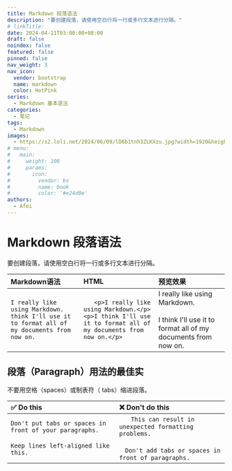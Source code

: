 ```yaml
---
title: Markdown 段落语法
description: "要创建段落，请使用空白行将一行或多行文本进行分隔。"
# linkTitle:
date: 2024-04-11T03:00:00+08:00
draft: false
noindex: false
featured: false
pinned: false
nav_weight: 3
nav_icon:
  vendor: bootstrap
  name: markdown
  color: HotPink
series:
  - Markdown 基本语法
categories:
  - 笔记
tags:
  - Markdown
images:
  - https://s2.loli.net/2024/06/09/lD6b1tnh3ZLKXzu.jpg?width=1920&height=1440
# menu:
#   main:
#     weight: 100
#     params:
#       icon:
#         vendor: bs
#         name: book
#         color: '#e24d0e'
authors:
  - Afei
---
```


# Markdown 段落语法
要创建段落，请使用空白行将一行或多行文本进行分隔。

| Markdown语法                                                                                        | HTML                                                                                                                 | 预览效果                                                                                                |
| :-------------------------------------------------------------------------------------------------- | :------------------------------------------------------------------------------------------------------------------- | :------------------------------------------------------------------------------------------------------ |
| `I really like using Markdown.`<br />`think I'll use it to format all of my documents from now on.` | `	<p>I really like using Markdown.</p>`<br />`<p>I think I'll use it to format all of my documents from now on.</p>` | I really like using Markdown.<br /><br />I think I'll use it to format all of my documents from now on. |

## 段落（Paragraph）用法的最佳实
不要用空格（spaces）或制表符（ tabs）缩进段落。

| ✅  Do this                                                                                              | ❌  Don't do this                                                                                                         |
| :------------------------------------------------------------------------------------------------------ | :----------------------------------------------------------------------------------------------------------------------- |
| `Don't put tabs or spaces in front of your paragraphs.`<br /><br />`Keep lines left-aligned like this.` | `　　This can result in unexpected formatting problems.`<br /><br />`　Don't add tabs or spaces in front of paragraphs.` |

